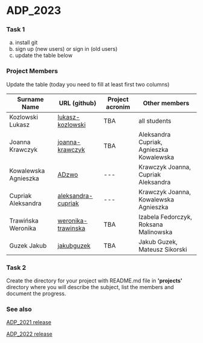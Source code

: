# ADP_2023
### Task 1
<ol type="a">
  <li>install git</li>
  <li>sign up (new users) or sign in (old users)</li>
  <li>update the table below</li>
</ol>

### Project Members
Update the table (today you need to fill at least first two columns)

| Surname Name | URL (github) | Project acronim | Other members |
| --- | --- | --- | --- |
| Kozlowski Lukasz | [lukasz-kozlowski](https://github.com/lukasz-kozlowski) | TBA | all students |
| Joanna Krawczyk | [joanna-krawczyk](https://github.com/joannakraw) | TBA | Aleksandra Cupriak, Agnieszka Kowalewska |
| Kowalewska Agnieszka | [ADzwo](https://github.com/ADzwo) | --- | Krawczyk Joanna, Cupriak Aleksandra |
| Cupriak Aleksandra | [aleksandra-cupriak](https://github.com/ola-cupriak) | --- | Krawczyk Joanna, Kowalewska Agnieszka |
| Trawińska Weronika | [weronika-trawinska](https://github.com/wtrawinska) | TBA | Izabela Fedorczyk, Roksana Malinowska |
| Guzek Jakub | [jakubguzek](https://github.com/jakubguzek) | TBA | Jakub Guzek, Mateusz Sikorski |


 
### Task 2
Create the directory for your project with README.md file in <b>'projects'</b> directory where you will describe the subject, 
list the members and document the progress.

### See also
[ADP_2021 release](https://github.com/lukasz-kozlowski/ADP_2021)

[ADP_2022 release](https://github.com/lukasz-kozlowski/ADP_2022)
